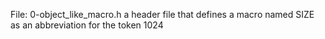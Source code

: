 File: 0-object_like_macro.h  a header file that defines a macro named SIZE as an abbreviation for the token 1024

